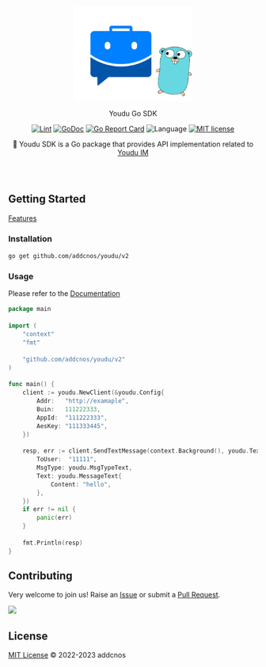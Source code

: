 <div align="center" style="padding: 30px 0;">
    <img src="logo.png" width="240">
    <p>Youdu Go SDK</p>
    <p>
        <a target="_blank" href="https://github.com/addcnos/youdu/actions/workflows/lint.yml"><img src="https://github.com/addcnos/youdu/actions/workflows/lint.yml/badge.svg" alt="Lint"></a>
        <a target="_blank" href="https://pkg.go.dev/github.com/addcnos/youdu/v2"><img src="https://pkg.go.dev/badge/github.com/addcnos/youdu/v2" alt="GoDoc"></a>
        <a target="_blank" href="https://goreportcard.com/report/github.com/addcnos/youdu"><img src="https://goreportcard.com/badge/github.com/addcnos/youdu" alt="Go Report Card"></a>
        <img src="https://img.shields.io/badge/Language-Golang-blue.svg" alt="Language">
        <a target="_blank" href="https://opensource.org/licenses/MIT"><img src="https://img.shields.io/badge/license-MIT-brightgreen.svg" alt="MIT license"></a>
    </p>
    <p>🚀 Youdu SDK is a Go package that provides API implementation related to <a href="https://youdu.im/doc/api/c01_00002.html" target="_blank">Youdu IM</a></p>
</div>


## Getting Started

[Features](./feature.md)

### Installation

```bash
go get github.com/addcnos/youdu/v2
```
   
### Usage

Please refer to the [Documentation](./docs)

```go
package main

import (
	"context"
	"fmt"

	"github.com/addcnos/youdu/v2"
)

func main() {
	client := youdu.NewClient(&youdu.Config{
		Addr:   "http://examaple",
		Buin:   111222333,
		AppId:  "111222333",
		AesKey: "111333445",
	})

	resp, err := client.SendTextMessage(context.Background(), youdu.TextMessageRequest{
		ToUser:  "11111",
		MsgType: youdu.MsgTypeText,
		Text: youdu.MessageText{
			Content: "hello",
		},
	})
	if err != nil {
		panic(err)
	}

	fmt.Println(resp)
}
```

## Contributing

Very welcome to join us! Raise an [Issue](https://github.com/addcnos/youdu/issues/new) or submit a [Pull Request](https://github.com/addcnos/youdu/compare).

[![](https://contributors-img.web.app/image?repo=addcnos/youdu)](https://github.com/addcnos/youdu/graphs/contributors)

## License

[MIT License](LICENSE) © 2022-2023 addcnos